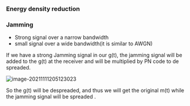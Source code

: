 ### Energy density reduction

### Jamming

- Strong signal over a narrow bandwidth
- small signal over a wide bandwidth(it is similar to AWGN)



If we have a strong Jamming signal in our g(t), the jamming signal will be added to the g(t) at the receiver and will be multiplied by PN code to de spreaded.

![image-20211111205123023](C:\Users\admin\AppData\Roaming\Typora\typora-user-images\image-20211111205123023.png)

So the g(t) will be despreaded, and thus we will get the original m(t) while the jamming signal will be spreaded .